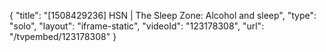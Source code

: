 {
    "title": "[1508429236] HSN | The Sleep Zone: Alcohol and sleep",
    "type": "solo",
    "layout": "iframe-static",
    "videoId": "123178308",
    "url": "\/tvpembed\/123178308"
}